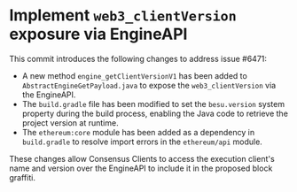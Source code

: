 # Implement `web3_clientVersion` exposure via EngineAPI

This commit introduces the following changes to address issue #6471:
- A new method `engine_getClientVersionV1` has been added to `AbstractEngineGetPayload.java` to expose the `web3_clientVersion` via the EngineAPI.
- The `build.gradle` file has been modified to set the `besu.version` system property during the build process, enabling the Java code to retrieve the project version at runtime.
- The `ethereum:core` module has been added as a dependency in `build.gradle` to resolve import errors in the `ethereum/api` module.

These changes allow Consensus Clients to access the execution client's name and version over the EngineAPI to include it in the proposed block graffiti.
